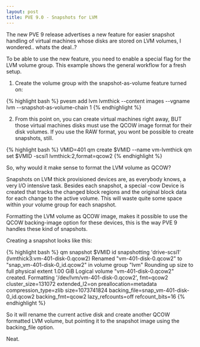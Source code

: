 ```yaml
---
layout: post
title: PVE 9.0 - Snapshots for LVM
---
```


The new PVE 9 release advertises a new feature for easier snapshot handling of
virtual machines whose disks are stored on LVM volumes, I wondered.. whats the
deal..?

To be able to use the new feature, you need to enable a special flag for the
LVM volume group. This example shows the general workflow for a fresh setup.

1) Create the volume group with the snapshot-as-volume feature turned on:

{% highlight bash %}
 pvesm add lvm lvmthick --content images --vgname lvm --snapshot-as-volume-chain 1
{% endhighlight %}

2) From this point on, you can create virtual machines right away, BUT those
   virtual machines disks must use the QCOW image format for their disk
   volumes. If you use the RAW format, you wont be possible to create
   snapshots, still.

{% highlight bash %}
 VMID=401
 qm create $VMID --name vm-lvmthick
 qm set $VMID -scsi1 lvmthick:2,format=qcow2
{% endhighlight %}

So, why would it make sense to format the LVM volume as QCOW?

Snapshots on LVM thick provisioned devices are, as everybody knows, a very
I/O intensive task. Besides each snapshot, a special -cow Device is created
that tracks the changed block regions and the original block data for each
change to the active volume. This will waste quite some space within your
volume group for each snapshot.

Formatting the LVM volume as QCOW image, makes it possible to use the QCOW
backing-image option for these devices, this is the way PVE 9 handles these
kind of snapshots.

Creating a snapshot looks like this:

{% highlight bash %}
 qm snapshot $VMID id
 snapshotting 'drive-scsi1' (lvmthick3:vm-401-disk-0.qcow2)
 Renamed "vm-401-disk-0.qcow2" to "snap_vm-401-disk-0_id.qcow2" in volume group "lvm"
 Rounding up size to full physical extent 1.00 GiB
 Logical volume "vm-401-disk-0.qcow2" created.
 Formatting '/dev/lvm/vm-401-disk-0.qcow2', fmt=qcow2 cluster_size=131072 extended_l2=on preallocation=metadata compression_type=zlib size=1073741824 backing_file=snap_vm-401-disk-0_id.qcow2 backing_fmt=qcow2 lazy_refcounts=off refcount_bits=16
{% endhighlight %}

So it will rename the current active disk and create another QCOW formatted LVM
volume, but pointing it to the snapshot image using the backing_file option.

Neat.
